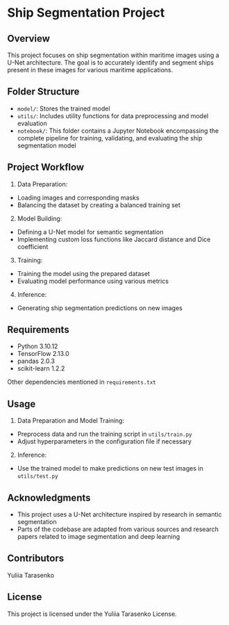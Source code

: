 # Ship Segmentation Project

## Overview 
This project focuses on ship segmentation within maritime images using a U-Net architecture. The goal is to accurately identify and segment ships present in these images for various maritime applications.

## Folder Structure 
- `model/`: Stores the trained model
- `utils/`: Includes utility functions for data preprocessing and model evaluation
- `notebook/`: This folder contains a Jupyter Notebook encompassing the complete pipeline for training, validating, and evaluating the ship segmentation model

## Project Workflow 
1. Data Preparation:
- Loading images and corresponding masks
- Balancing the dataset by creating a balanced training set
2. Model Building:
- Defining a U-Net model for semantic segmentation
- Implementing custom loss functions like Jaccard distance and Dice coefficient
3. Training:
- Training the model using the prepared dataset
- Evaluating model performance using various metrics
4. Inference:
- Generating ship segmentation predictions on new images

## Requirements
- Python 3.10.12
- TensorFlow 2.13.0
- pandas 2.0.3
- scikit-learn 1.2.2

Other dependencies mentioned in `requirements.txt`

## Usage
1. Data Preparation and Model Training:
- Preprocess data and run the training script in `utils/train.py`
- Adjust hyperparameters in the configuration file if necessary
2. Inference:
- Use the trained model to make predictions on new test images in `utils/test.py`

## Acknowledgments
- This project uses a U-Net architecture inspired by research in semantic segmentation
- Parts of the codebase are adapted from various sources and research papers related to image segmentation and deep learning

## Contributors
Yuliia Tarasenko

## License
This project is licensed under the Yuliia Tarasenko License.
